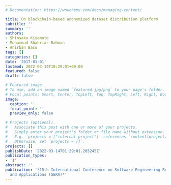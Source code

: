 ```yaml
---
# Documentation: https://wowchemy.com/docs/managing-content/

title: On blockchain-based anonymized dataset distribution platform
subtitle: ''
summary: ''
authors:
- Shinsaku Kiyomoto
- Mohammad Shahriar Rahman
- Anirban Basu
tags: []
categories: []
date: '2017-01-01'
lastmod: 2022-03-14T10:29:01+09:00
featured: false
draft: false

# Featured image
# To use, add an image named `featured.jpg/png` to your page's folder.
# Focal points: Smart, Center, TopLeft, Top, TopRight, Left, Right, BottomLeft, Bottom, BottomRight.
image:
  caption: ''
  focal_point: ''
  preview_only: false

# Projects (optional).
#   Associate this post with one or more of your projects.
#   Simply enter your project's folder or file name without extension.
#   E.g. `projects = ["internal-project"]` references `content/project/deep-learning/index.md`.
#   Otherwise, set `projects = []`.
projects: []
publishDate: '2022-03-14T01:29:01.205245Z'
publication_types:
- '1'
abstract: ''
publication: '*15th International Conference on Software Engineering Research, Management
  and Applications (SERA)*'
---
```

